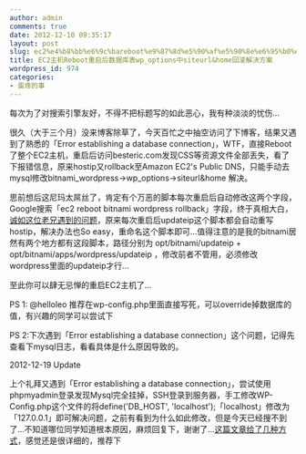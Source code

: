 ```yaml
---
author: admin
comments: true
date: 2012-12-10 09:35:17
layout: post
slug: ec2%e4%b8%bb%e6%9c%bareboot%e9%87%8d%e5%90%af%e5%90%8e%e6%95%b0%e6%8d%ae%e5%ba%93%e8%a1%a8wp_options%e4%b8%adsiteurlhome%e5%9b%9e%e6%bb%9a%e8%a7%a3%e5%86%b3%e6%96%b9%e6%a1%88
title: EC2主机Reboot重启后数据库表wp_options中siteurl&home回滚解决方案
wordpress_id: 974
categories:
- 蛋疼的事
---
```


每次为了对搜索引擎友好，不得不把标题写的如此恶心，我有种淡淡的忧伤...

很久（大于三个月）没来博客除草了，今天百忙之中抽空访问了下博客，结果又遇到了熟悉的「Error establishing a database connection」，WTF，直接Reboot了整个EC2主机，重启后访问besteric.com发现CSS等资源文件全部丢失，看了下报错信息，原来hostip又rollback至Amazon EC2's Public DNS，只能手动去mysql修改bitnami_wordpress->wp_options->siteurl&home 解决。

思前想后这尼玛太屌丝了，肯定有个万恶的脚本每次重启后自动修改这两个字段，Google搜索「ec2 reboot bitnami wordpress rollback」字段，终于真相大白，[诚如这位老兄遇到的问题](http://answers.bitnami.org/questions/808/magento-base_url-reset-every-time-i-reboot-the-ec2-instance)，原来每次重启后updateip这个脚本都会自动重写hostip，解决办法也So easy，重命名这个脚本即可...值得注意的是我的bitnami居然有两个地方都有这段脚本，路径分别为 opt/bitnami/updateip + opt/bitnami/apps/wordpress/updateip ，修改前者不管用，必须修改wordpress里面的updateip才行...

至此你可以肆无忌惮的重启EC2主机了...

PS 1: @helloleo 推荐在wp-config.php里面直接写死，可以override掉数据库的值，有兴趣的同学可以尝试下

PS 2:下次遇到「Error establishing a database connection」这个问题，记得先查看下mysql日志，看看具体是什么原因导致的。

2012-12-19 Update

上个礼拜又遇到「Error establishing a database connection」，尝试使用phpmyadmin登录发现Mysql完全挂掉，SSH登录到服务器，手工修改WP-Config.php这个文件的将define('DB_HOST', 'localhost');「localhost」修改为「127.0.0.1」即可解决问题，之前有看到为什么如此修改，但是今天已经搜不到了...不知道哪位同学知道根本原因，麻烦回复下，谢谢了...[这篇文章给了几种方式](http://www.wpbeginner.com/wp-tutorials/how-to-fix-the-error-establishing-a-database-connection-in-wordpress/)，感觉还是很详细的，推荐下
